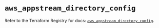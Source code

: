 # `aws_appstream_directory_config`

Refer to the Terraform Registry for docs: [`aws_appstream_directory_config`](https://registry.terraform.io/providers/hashicorp/aws/5.39.0/docs/resources/appstream_directory_config).
